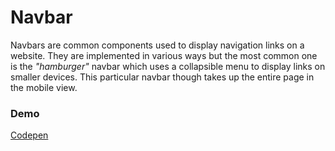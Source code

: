 # Navbar

Navbars are common components used to display navigation links on a website. They are implemented in various ways but the most common one is the *"hamburger"* navbar which uses a collapsible menu to display links on smaller devices. This particular navbar though takes up the entire page in the mobile view.

### Demo

[Codepen](https://codepen.io/ash_klemtpon/pen/NWKNzvg)
